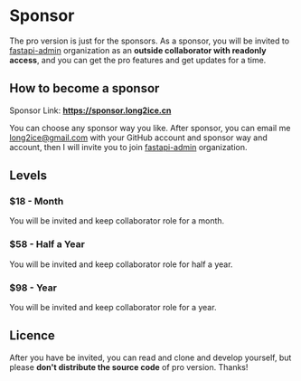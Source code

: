 # Sponsor

The pro version is just for the sponsors. As a sponsor, you will be invited
to [fastapi-admin](https://github.com/fastapi-admin) organization as an **outside collaborator with readonly access**,
and you can get the pro features and get updates for a time.

## How to become a sponsor

Sponsor Link: **<https://sponsor.long2ice.cn>**

You can choose any sponsor way you like. After sponsor, you can email me <long2ice@gmail.com> with your GitHub account
and sponsor way and account, then I will invite you to join [fastapi-admin](https://github.com/fastapi-admin)
organization.

## Levels

### $18 - Month

You will be invited and keep collaborator role for a month.

### $58 - Half a Year

You will be invited and keep collaborator role for half a year.

### $98 - Year

You will be invited and keep collaborator role for a year.

## Licence

After you have be invited, you can read and clone and develop yourself, but please **don't distribute the source code**
of pro version. Thanks!
